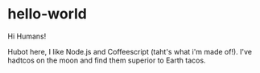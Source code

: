 # hello-world

Hi Humans!

Hubot here, I like Node.js and Coffeescript (taht's what i'm made of!).
I've hadtcos on the moon and find them superior to Earth tacos.

